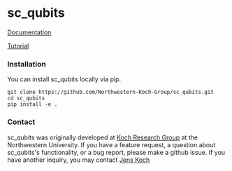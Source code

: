 # sc_qubits

[Documentation]()

[Tutorial]()

### Installation ###
You can install sc_qubits locally via pip.
```
git clone https://github.com/Northwestern-Koch-Group/sc_qubits.git
cd sc_qubits
pip install -e .
```

### Contact ###
sc_qubits was originally developed at [Koch Research Group](https://sites.northwestern.edu/koch/) at the Northwestern University.
If you have a feature request, a question about sc_qubits's functionality, or a bug report, please make a github issue.
If you have another inquiry, you may contact [Jens Koch](mailto:jens-koch@northwestern.edu)

